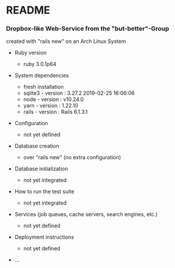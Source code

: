 # README 

### Dropbox-like Web-Service from the "but-better"-Group

created with "rails new" on an Arch Linux System

* Ruby version 
    - ruby 3.0.1p64

* System dependencies 
    - fresh installation
    - sqlite3 - version : 3.27.2 2019-02-25 16:06:06
    - node - version :  v10.24.0
    - yarn - version : 1.22.10
    - rails - version : Rails 6.1.3.1

* Configuration
    - not yet defined

* Database creation
    - over "rails new" (no extra configuration)

* Database initialization
    - not yet integrated

* How to run the test suite
    - not yet integrated

* Services (job queues, cache servers, search engines, etc.)
    - not yet defined 

* Deployment instructions
    - not yet defined

* ...
